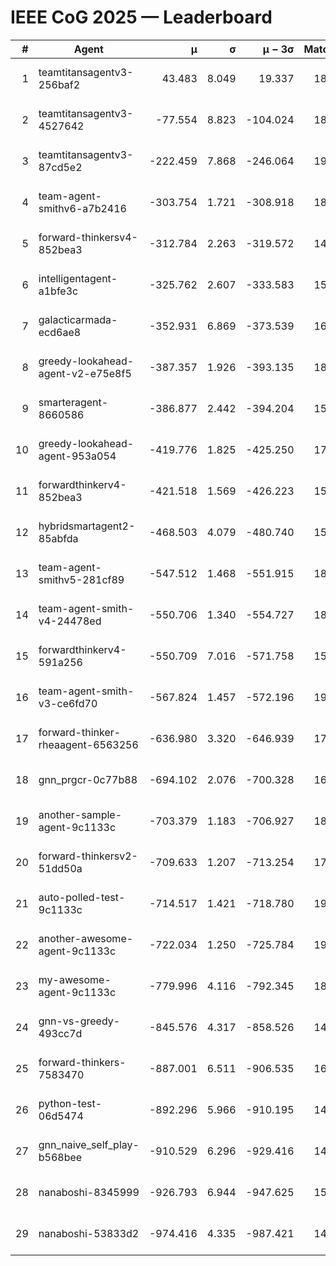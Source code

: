# IEEE CoG 2025 — Leaderboard

| # | Agent | μ | σ | μ − 3σ | Matches | Updated |
|---:|---|---:|---:|---:|---:|---|
| 1 | teamtitansagentv3-256baf2 | 43.483 | 8.049 | 19.337 | 18596 | 2025-08-24 10:07 |
| 2 | teamtitansagentv3-4527642 | -77.554 | 8.823 | -104.024 | 18350 | 2025-08-24 10:07 |
| 3 | teamtitansagentv3-87cd5e2 | -222.459 | 7.868 | -246.064 | 19686 | 2025-08-24 10:07 |
| 4 | team-agent-smithv6-a7b2416 | -303.754 | 1.721 | -308.918 | 18420 | 2025-08-24 10:07 |
| 5 | forward-thinkersv4-852bea3 | -312.784 | 2.263 | -319.572 | 14990 | 2025-08-24 10:07 |
| 6 | intelligentagent-a1bfe3c | -325.762 | 2.607 | -333.583 | 15670 | 2025-08-24 10:07 |
| 7 | galacticarmada-ecd6ae8 | -352.931 | 6.869 | -373.539 | 16960 | 2025-08-24 10:07 |
| 8 | greedy-lookahead-agent-v2-e75e8f5 | -387.357 | 1.926 | -393.135 | 18850 | 2025-08-24 10:07 |
| 9 | smarteragent-8660586 | -386.877 | 2.442 | -394.204 | 15454 | 2025-08-24 10:07 |
| 10 | greedy-lookahead-agent-953a054 | -419.776 | 1.825 | -425.250 | 17150 | 2025-08-24 10:07 |
| 11 | forwardthinkerv4-852bea3 | -421.518 | 1.569 | -426.223 | 15141 | 2025-08-24 10:07 |
| 12 | hybridsmartagent2-85abfda | -468.503 | 4.079 | -480.740 | 15498 | 2025-08-24 10:07 |
| 13 | team-agent-smithv5-281cf89 | -547.512 | 1.468 | -551.915 | 18020 | 2025-08-24 10:07 |
| 14 | team-agent-smith-v4-24478ed | -550.706 | 1.340 | -554.727 | 18876 | 2025-08-24 10:07 |
| 15 | forwardthinkerv4-591a256 | -550.709 | 7.016 | -571.758 | 15349 | 2025-08-24 10:07 |
| 16 | team-agent-smith-v3-ce6fd70 | -567.824 | 1.457 | -572.196 | 19456 | 2025-08-24 10:07 |
| 17 | forward-thinker-rheaagent-6563256 | -636.980 | 3.320 | -646.939 | 17556 | 2025-08-24 10:07 |
| 18 | gnn_prgcr-0c77b88 | -694.102 | 2.076 | -700.328 | 16420 | 2025-08-24 10:07 |
| 19 | another-sample-agent-9c1133c | -703.379 | 1.183 | -706.927 | 18500 | 2025-08-24 10:07 |
| 20 | forward-thinkersv2-51dd50a | -709.633 | 1.207 | -713.254 | 17736 | 2025-08-24 10:07 |
| 21 | auto-polled-test-9c1133c | -714.517 | 1.421 | -718.780 | 19220 | 2025-08-24 10:07 |
| 22 | another-awesome-agent-9c1133c | -722.034 | 1.250 | -725.784 | 19820 | 2025-08-24 10:07 |
| 23 | my-awesome-agent-9c1133c | -779.996 | 4.116 | -792.345 | 18480 | 2025-08-24 10:07 |
| 24 | gnn-vs-greedy-493cc7d | -845.576 | 4.317 | -858.526 | 14640 | 2025-08-24 10:07 |
| 25 | forward-thinkers-7583470 | -887.001 | 6.511 | -906.535 | 16800 | 2025-08-24 10:07 |
| 26 | python-test-06d5474 | -892.296 | 5.966 | -910.195 | 14690 | 2025-08-24 10:07 |
| 27 | gnn_naive_self_play-b568bee | -910.529 | 6.296 | -929.416 | 14520 | 2025-08-24 10:07 |
| 28 | nanaboshi-8345999 | -926.793 | 6.944 | -947.625 | 15150 | 2025-08-24 10:07 |
| 29 | nanaboshi-53833d2 | -974.416 | 4.335 | -987.421 | 14160 | 2025-08-24 10:07 |
